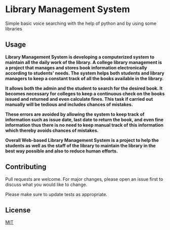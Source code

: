 # Library Management System

Simple basic voice searching with the help of python and by using some libraries

## Usage

__Library Management System is developing a computerized system to maintain all the daily work of the library. A college library management is a project that manages and stores book information electronically according to students' needs. The system helps both students and library managers to keep a constant track of all the books available in the library.__
 
__It allows both the admin and the student to search for the desired book. It becomes necessary for colleges to keep a continuous check on the books issued and returned and even calculate fines. This task if carried out manually will be tedious and includes chances of mistakes.__

__These errors are avoided by allowing the system to keep track of information such as issue date, last date to return the book, and even fine information thus there is no need to keep manual track of this information which thereby avoids chances of mistakes.__

__Overall Web-based Library Management System is a project to help the students as well as the staff of the library to maintain the library in the best way possible and also to reduce human efforts.__

## Contributing
Pull requests are welcome. For major changes, please open an issue first to discuss what you would like to change.

Please make sure to update tests as appropriate.

## License
[MIT](https://choosealicense.com/licenses/mit/)
